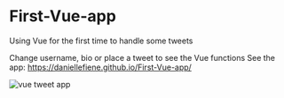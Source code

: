 # First-Vue-app
Using Vue for the first time to handle some tweets

Change username, bio or place a tweet to see the Vue functions
See the app: https://daniellefiene.github.io/First-Vue-app/

![vue tweet app](https://github.com/user-attachments/assets/110f5ace-4fd2-4a72-9cc3-4a734f3247c0)
